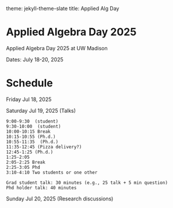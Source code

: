 theme: jekyll-theme-slate
title: Applied Alg Day



# Applied Algebra Day 2025
Applied Algebra Day 2025 at UW Madison

Dates: July 18-20, 2025

# Schedule

Friday Jul 18, 2025 

Saturday Jul 19, 2025 (Talks)

```
9:00-9:30  (student)
9:30-10:00  (student)
10:00-10:15 Break
10:15-10:55 (Ph.d.)
10:55-11:35  (Ph.d.)
11:35-12:45 (Pizza delivery?)
12:45-1:25 (Ph.d.) 
1:25-2:05 
2:05-2:25 Break
2:25-3:05 Phd
3:10-4:10 Two students or one other

Grad student talk: 30 minutes (e.g., 25 talk + 5 min question)
Phd holder talk: 40 minutes
```

Sunday Jul 20, 2025 (Research discussions)

